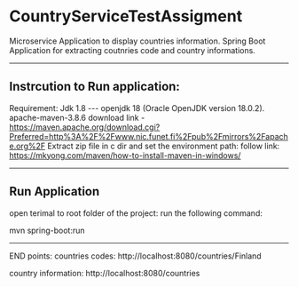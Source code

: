 # CountryServiceTestAssigment
Microservice Application to display countries information. 
Spring Boot Application for extracting coutnries code and country informations. 

--------------------------------------------------------------------------------------------------------
## Instrcution to Run application:
Requirement:
Jdk 1.8 --- openjdk 18 (Oracle OpenJDK version 18.0.2).
apache-maven-3.8.6 download link - https://maven.apache.org/download.cgi?Preferred=http%3A%2F%2Fwww.nic.funet.fi%2Fpub%2Fmirrors%2Fapache.org%2F
Extract zip file in c dir and set the environment path: follow link: https://mkyong.com/maven/how-to-install-maven-in-windows/

------------------------------------------------------------------------------------------------------------
## Run Application
open terimal to root folder of the project:
run the following command:

mvn spring-boot:run

------------------------------------------------------------------------------------------------------------

END points:
countries codes:
http://localhost:8080/countries/Finland

country information:
http://localhost:8080/countries








